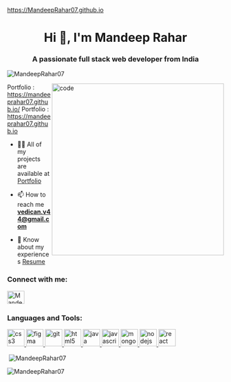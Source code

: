 https://MandeepRahar07.github.io
<h1 align="center">Hi 👋, I'm Mandeep Rahar</h1>
<h3 align="center">A passionate full stack web developer from India</h3>

<p align="left"> <img src="https://komarev.com/ghpvc/?username=MandeepRahar07&label=Profile%20views&color=0e75b6&style=flat" alt="MandeepRahar07" /> </p>
<img width="400" align="right" src="https://user-images.githubusercontent.com/55389276/140866485-8fb1c876-9a8f-4d6a-98dc-08c4981eaf70.gif" alt="code" >

  Portfolio : https://mandeeprahar07.github.io/
  Portfolio : https://mandeeprahar07.github.io

- 👨‍💻 All of my projects are available at [Portfolio](https://mandeeprahar07.github.io/)

- 📫 How to reach me **vedican.v44@gmail.com**
- 📄 Know about my experiences [Resume](https://drive.google.com/file/d/1PHt-che-GQP9z7Xs35gY0LhpHJ_SIgu5/view?usp=sharing)
<h3 align="left">Connect with me:</h3>
<p align="left">
<a href="https://www.linkedin.com/in/mandeep-rahar07" target="blank"><img align="center" src="https://img.icons8.com/?size=1x&id=13930&format=png"" alt="MandeepRahar07" height="30" width="40" /></a>
</p>
<h3 align="left">Languages and Tools:</h3>
   
<p align="left"> <a href="https://www.w3schools.com/css/" target="_blank" rel="noreferrer"> 
    <img src="https://cdn-icons-png.flaticon.com/512/919/919826.png" alt="css3" width="40" height="40"/> </a> 
    <a href="https://www.figma.com/" target="_blank" rel="noreferrer"> <img src="https://www.vectorlogo.zone/logos/figma/figma-icon.svg" alt="figma" width="40" height="40"/> </a> <a href="https://git-scm.com/" target="_blank" rel="noreferrer"> <img src="https://www.vectorlogo.zone/logos/git-scm/git-scm-icon.svg" alt="git" width="40" height="40"/> </a> 
    <a href="https://www.w3.org/html/" target="_blank" rel="noreferrer"> <img src="https://w7.pngwing.com/pngs/390/229/png-transparent-logo-html5-brand-design-text-logo-number.png" alt="html5" width="40" height="40"/> </a> 
    <a href="https://www.java.com" target="_blank" rel="noreferrer"> <img src="https://logowik.com/content/uploads/images/731_java.jpg" alt="java" width="40" height="40"/> </a> 
    <a href="https://developer.mozilla.org/en-US/docs/Web/JavaScript" target="_blank" rel="noreferrer"> <img src="https://cdn.worldvectorlogo.com/logos/javascript-1.svg" alt="javascript" width="40" height="40"/> </a> 
    <a href="https://www.mongodb.com/" target="_blank" rel="noreferrer"> <img src="https://cdn.iconscout.com/icon/free/png-256/free-mongodb-5-1175140.png" alt="mongodb" width="40" height="40"/> </a> 
    <a href="https://nodejs.org" target="_blank" rel="noreferrer"> <img src="https://www.creative-tim.com/blog/content/images/wordpress/2020/03/node-js-736399_1280.png" alt="nodejs" width="40" height="40"/> </a> 
    <a href="https://reactjs.org/" target="_blank" rel="noreferrer"> <img src="https://www.datocms-assets.com/45470/1631110818-logo-react-js.png" alt="react" width="40" height="40"/> </a> </p>
<p>&nbsp;<img align="center" src="https://github-readme-stats.vercel.app/api?username=MandeepRahar07&theme=neon&border_radius=2.7&show_icons=true" alt="MandeepRahar07" /></p>
<p><img align="center" src="https://github-readme-streak-stats.herokuapp.com/?user=MandeepRahar07&theme=neon&border_radius=2.7&date_format=M%20j%5B%2C%20Y%5D" alt="MandeepRahar07" /></p>
